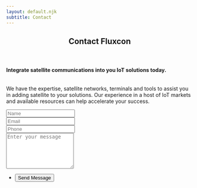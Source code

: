 ```yaml
---
layout: default.njk
subtitle: Contact
---
```


<!-- Main -->
<div class="wrapper style1">
	<div class="container">
		<header class="major">
			<h2>Contact Fluxcon</h2>
		</header>
		<div class="row gtr-150">
			<div class="col-4 col-12-medium">
				<!-- Sidebar -->
				<section>
					<h4>Integrate satellite communications into you IoT solutions today.</h4>
					<span class="image fit"><img src="/img/night_orbit.jpg" alt=""></span>
					<p>We have the expertise, satellite networks, terminals and tools to assist
						you in adding satellite to your solutions. Our experience in a host of
						IoT markets and available resources can help accelerate your success.</p>
				</section>
			</div>
			<div class="col-8 col-12-medium imp-medium">
				<!-- Content -->
				<section>
					<div class="content">
						<form id="contact-form" name="Fluxcon | IoT contact form." method="POST" netlify>
							<div class="row gtr-uniform gtr-50">
								<div class="col-12">
									<input type="text" name="Name" id="name" placeholder="Name">
								</div>
								<div class="col-12">
									<input type="email" name="Email" id="email" placeholder="Email">
								</div>
								<div class="col-12">
									<input type="email" name="Phone" id="phone" placeholder="Phone">
								</div>
								<div class="col-12">
									<textarea name="Message" id="message" placeholder="Enter your message" rows="6"></textarea>
								</div>
								<div class="col-12">
									<ul class="actions">
										<li><button type="submit" class="button primary">Send Message</button></li>
									</ul>
								</div>
							</div>
						</form>
					</div>
				</section>
			</div>
		</div>
	</div>
</div>